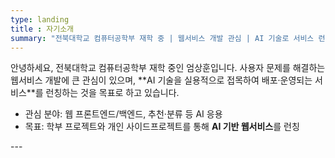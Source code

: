 ```yaml
---
type: landing
title : 자기소개
summary: "전북대학교 컴퓨터공학부 재학 중 | 웹서비스 개발 관심 | AI 기술로 서비스 런칭 목표"
---
```

<div class="justify">
안녕하세요, 전북대학교 컴퓨터공학부 재학 중인 엄상훈입니다.  
사용자 문제를 해결하는 웹서비스 개발에 큰 관심이 있으며,  
**AI 기술을 실용적으로 접목하여 배포·운영되는 서비스**를 런칭하는 것을 목표로 하고 있습니다.

- 관심 분야: 웹 프론트엔드/백엔드, 추천·분류 등 AI 응용
- 목표: 학부 프로젝트와 개인 사이드프로젝트를 통해 **AI 기반 웹서비스**를 런칭
<div>
---
